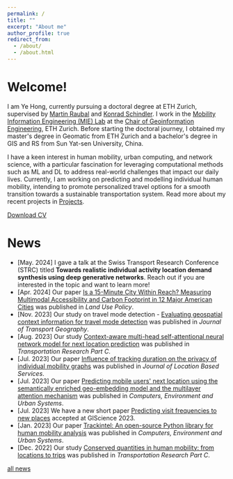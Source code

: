 ```yaml
---
permalink: /
title: ""
excerpt: "About me"
author_profile: true
redirect_from: 
  - /about/
  - /about.html
---
```


Welcome!
======

I am Ye Hong, currently pursuing a doctoral degree at ETH Zurich, supervised by [Martin Raubal](https://www.raubal.ethz.ch/) and [Konrad Schindler](https://igp.ethz.ch/personen/person-detail.html?persid=143986). I work in the [Mobility Information Engineering (MIE) Lab](http://mie-lab.ethz.ch/) at the [Chair of Geoinformation Engineering](https://gis.ethz.ch/en/), ETH Zurich. Before starting the doctoral journey, I obtained my master's degree in Geomatic from ETH Zurich and a bachelor's degree in GIS and RS from Sun Yat-sen University, China. 

I have a keen interest in human mobility, urban computing, and network science, with a particular fascination for leveraging computational methods such as ML and DL to address real-world challenges that impact our daily lives. Currently, I am working on predicting and modelling individual human mobility, intending to promote personalized travel options for a smooth transition towards a sustainable transportation system. Read more about my recent projects in [Projects](/projects).

[Download CV](/files/cv-yehong.pdf)

News
======
* [May. 2024] I gave a talk at the Swiss Transport Research Conference (STRC) titled **Towards realistic individual activity location demand synthesis using deep generative networks**. Reach out if you are interested in the topic and want to learn more!
* [Apr. 2024] Our paper [Is a 15-Minute City Within Reach? Measuring Multimodal Accessibility and Carbon Footprint in 12 Major American Cities](https://doi.org/10.1016/j.landusepol.2024.107180) was published in *Land Use Policy*. 
* [Nov. 2023] Our study on travel mode detection - [Evaluating geospatial context information for travel mode detection](https://doi.org/10.1016/j.jtrangeo.2023.103736) was published in *Journal of Transport Geography*. 
* [Aug. 2023] Our study [Context-aware multi-head self-attentional neural network model for next location prediction](https://doi.org/10.1016/j.trc.2023.104315) was published in *Transportation Research Part C*. 
* [Jul. 2023] Our paper [Influence of tracking duration on the privacy of individual mobility graphs](https://doi.org/10.1080/17489725.2023.2239190) was published in *Journal of Location Based Services*. 
* [Jul. 2023] Our paper [Predicting mobile users' next location using the semantically enriched geo-embedding model and the multilayer attention mechanism](https://doi.org/10.1016/j.compenvurbsys.2023.102009) was published in *Computers, Environment and Urban Systems*. 
* [Jul. 2023] We have a new short paper [Predicting visit frequencies to new places](https://doi.org/10.4230/LIPIcs.GIScience.2023.84) accepted at GIScience 2023.
* [Jan. 2023] Our paper [Trackintel: An open-source Python library for human mobility analysis](https://doi.org/10.1016/j.compenvurbsys.2023.101938) was published in *Computers, Environment and Urban Systems*. 
* [Dec. 2022] Our study [Conserved quantities in human mobility: from locations to trips](https://doi.org/10.1016/j.trc.2022.103979) was published in *Transportation Research Part C*. 

[all news](/news)
